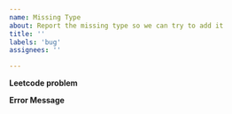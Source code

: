 ```yaml
---
name: Missing Type
about: Report the missing type so we can try to add it
title: ''
labels: 'bug'
assignees: ''

---
```


**Leetcode problem**
<!-- Link to example problem on leetcode where the type is being used-->

**Error Message**
<!-- Please provide a copy of the error received or a screenshot of the error -->
```
```